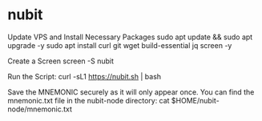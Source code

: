 # nubit
Update VPS and Install Necessary Packages
sudo apt update && sudo apt upgrade -y
sudo apt install curl git wget build-essential jq screen -y

Create a Screen
screen -S nubit

Run the Script:
curl -sL1 https://nubit.sh | bash

 Save the MNEMONIC securely as it will only appear once. You can find the mnemonic.txt file in the nubit-node directory:
cat $HOME/nubit-node/mnemonic.txt
